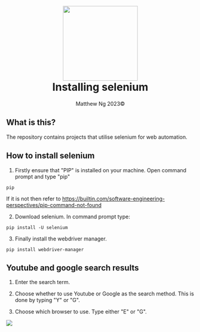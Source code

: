 <h1 align="center">
  <br>
  <img src="https://www.selenium.dev/images/selenium_4_logo.png" width="200"></a>
  <br>
  Installing selenium
  <br>
</h1>

<p align="center">
    Matthew Ng 2023©
</p>

## What is this?
The repository contains projects that utilise selenium for web automation.

## How to install selenium
1. Firstly ensure that "PIP" is installed on your machine. Open command prompt and type "pip"
```
pip
```
If it is not then refer to https://builtin.com/software-engineering-perspectives/pip-command-not-found

2. Download selenium. In command prompt type:
```
pip install -U selenium
```
3. Finally install the webdriver manager.
```
pip install webdriver-manager
```
## Youtube and google search results
1. Enter the search term.

2. Choose whether to use Youtube or Google as the search method. This is done by typing "Y" or "G".

3. Choose which browser to use. Type either "E" or "G".

<img src="https://i.imgur.com/VrfwHhs.png">
